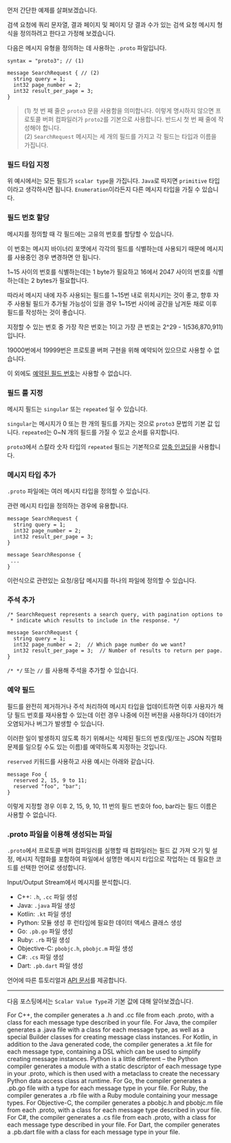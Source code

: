 먼저 간단한 예제를 살펴보겠습니다.

검색 요청에 쿼리 문자열, 결과 페이지 및 페이지 당 결과 수가 있는 검색 요청 메시지 형식을 정의하려고 한다고 가정해 보겠습니다.

다음은 메시지 유형을 정의하는 데 사용하는 `.proto` 파일입니다.

```
syntax = "proto3"; // (1)

message SearchRequest { // (2)
  string query = 1;
  int32 page_number = 2;
  int32 result_per_page = 3;
}
```
> (1) 첫 번 째 줄은 `proto3` 문을 사용함을 의미합니다. 이렇게 명시하지 않으면 프로토콜 버퍼 컴파일러가 `proto2`를 기본으로 사용합니다. 반드시 첫 번 째 줄에 작성해야 합니다.      
> (2) `SearchRequest` 메시지는 세 개의 필드를 가지고 각 필드는 타입과 이름을 가집니다.

### 필드 타입 지정

위 예시에서는 모든 필드가 `scalar type`을 가집니다. `Java`로 따지면 `primitive` 타입이라고 생각하시면 됩니다. `Enumeration`이라든지 다른 메시지 타입을 가질 수 있습니다.

### 필드 번호 할당

메시지를 정의할 때 각 필드에는 고유의 번호를 할당할 수 있습니다.

이 번호는 메시지 바이너리 포맷에서 각각의 필드를 식별하는데 사용되기 때문에 메시지를 사용중인 경우 변경하면 안 됩니다.

1~15 사이의 번호를 식별하는데는 1 byte가 필요하고 16에서 2047 사이의 번호를 식별하는데는 2 bytes가 필요합니다.

따라서 메시지 내에 자주 사용되는 필드를 1~15번 내로 위치시키는 것이 좋고, 향후 자주 사용될 필드가 추가될 가능성이 있을 경우 1~15번 사이에 공간을 남겨둔 채로 이후 필드를 작성하는 것이 좋습니다.

지정할 수 있는 번호 중 가장 작은 번호는 1이고 가장 큰 번호는 2^29 - 1(536,870,911) 입니다.

19000번에서 19999번은 프로토콜 버퍼 구현을 위해 예약되어 있으므로 사용할 수 없습니다.

이 외에도 [예약된 필드 번호](https://developers.google.com/protocol-buffers/docs/proto3#reserved)는 사용할 수 없습니다.

### 필드 룰 지정

메시지 필드는 `singular` 또는 `repeated` 일 수 있습니다.

`singular`는 메시지가 0 또는 한 개의 필드를 가지는 것으로 `proto3` 문법의 기본 값 입니다. `repeated`는 0~N 개의 필드를 가질 수 있고 순서를 유지합니다.

`proto3`에서 스칼라 숫자 타입의 `repeated` 필드는 기본적으로 [압축 인코딩](https://developers.google.com/protocol-buffers/docs/encoding#packed)을 사용합니다.

### 메시지 타입 추가

`.proto` 파일에는 여러 메시지 타입을 정의할 수 있습니다.

관련 메시지 타입을 정의하는 경우에 유용합니다.

```
message SearchRequest {
  string query = 1;
  int32 page_number = 2;
  int32 result_per_page = 3;
}

message SearchResponse {
 ...
}
```

이런식으로 관련있는 요청/응답 메시지를 하나의 파일에 정의할 수 있습니다.

### 주석 추가

```
/* SearchRequest represents a search query, with pagination options to
 * indicate which results to include in the response. */

message SearchRequest {
  string query = 1;
  int32 page_number = 2;  // Which page number do we want?
  int32 result_per_page = 3;  // Number of results to return per page.
}
```

`/* */` 또는 `//` 를 사용해 주석을 추가할 수 있습니다.

### 예약 필드

필드를 완전히 제거하거나 주석 처리하여 메시지 타입을 업데이트하면 이후 사용자가 해당 필드 번호를 재사용할 수 있는데 이런 경우 나중에 이전 버전을 사용하다가 데이터가 오염되거나 버그가 발생할 수 있습니다.

이러한 일이 발생하지 않도록 하기 위해서는 삭제된 필드의 번호(및/또는 JSON 직렬화 문제를 일으킬 수도 있는 이름)를 예약하도록 지정하는 것입니다.

`reserved` 키워드를 사용하고 사용 예시는 아래와 같습니다.

```
message Foo {
  reserved 2, 15, 9 to 11;
  reserved "foo", "bar";
}
```

이렇게 지정할 경우 이후 2, 15, 9, 10, 11 번의 필드 번호아 foo, bar라는 필드 이름은 사용할 수 없습니다.

### .proto 파일을 이용해 생성되는 파일

`.proto`에서 프로토콜 버퍼 컴파일러를 실행할 때 컴파일러는 필드 값 가져 오기 및 설정, 메시지 직렬화를 포함하여 파일에서 설명한 메시지 타입으로 작업하는 데 필요한 코드를 선택한 언어로 생성합니다.

Input/Output Stream에서 메시지를 분석합니다.

* C++: `.h`, `.cc` 파일 생성
* Java: `.java` 파일 생성
* Kotlin: `.kt` 파일 생성
* Python: 모듈 생성 후 런타임에 필요한 데이터 액세스 클래스 생성
* Go: `.pb.go` 파일 생성
* Ruby: `.rb` 파일 생성
* Objective-C: `pbobjc.h`, `pbobjc.m` 파일 생성
* C#: `.cs` 파일 생성
* Dart: `.pb.dart` 파일 생성

언어에 따른 튜토리얼과 [API 문서](https://developers.google.com/protocol-buffers/docs/reference/overview)를 제공합니다.

---

다음 포스팅에서는 `Scalar Value Type`과 기본 값에 대해 알아보겠습니다.

For C++, the compiler generates a .h and .cc file from each .proto, with a class for each message type described in your file.
For Java, the compiler generates a .java file with a class for each message type, as well as a special Builder classes for creating message class instances.
For Kotlin, in addition to the Java generated code, the compiler generates a .kt file for each message type, containing a DSL which can be used to simplify creating message instances.
Python is a little different – the Python compiler generates a module with a static descriptor of each message type in your .proto, which is then used with a metaclass to create the necessary Python data access class at runtime.
For Go, the compiler generates a .pb.go file with a type for each message type in your file.
For Ruby, the compiler generates a .rb file with a Ruby module containing your message types.
For Objective-C, the compiler generates a pbobjc.h and pbobjc.m file from each .proto, with a class for each message type described in your file.
For C#, the compiler generates a .cs file from each .proto, with a class for each message type described in your file.
For Dart, the compiler generates a .pb.dart file with a class for each message type in your file.